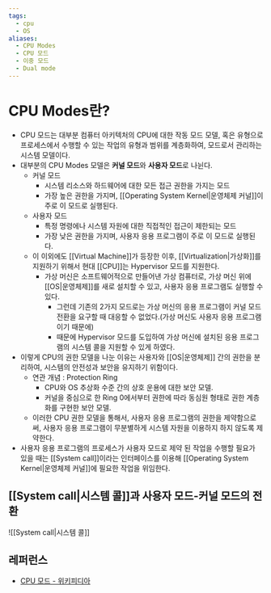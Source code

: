 ```yaml
---
tags:
  - cpu
  - OS
aliases:
  - CPU Modes
  - CPU 모드
  - 이중 모드
  - Dual mode
---
```

# CPU Modes란?
- CPU 모드는 대부분 컴퓨터 아키텍처의 CPU에 대한 작동 모드 모델, 혹은 유형으로 프로세스에서 수행할 수 있는 작업의 유형과 범위를 계층화하여, 모드로서 관리하는 시스템 모델이다.
- 대부분의 CPU Modes 모델은 **커널 모드**와 **사용자 모드**로 나뉜다.
	- 커널 모드
		- 시스템 리소스와 하드웨어에 대한 모든 접근 권한을 가지는 모드
		- 가장 높은 권한을 가지며, [[Operating System Kernel|운영체제 커널]]이 주로 이 모드로 실행된다.
	- 사용자 모드
		- 특정 명령에나 시스템 자원에 대한 직접적인 접근이 제한되는 모드
		- 가장 낮은 권한을 가지며, 사용자 응용 프로그램이 주로 이 모드로 실행된다.
	- 이 이외에도 [[Virtual Machine]]가 등장한 이후, [[Virtualization|가상화]]를 지원하기 위해서 현대 [[CPU]]는 Hypervisor 모드를 지원한다.
		- 가상 머신은 소프트웨어적으로 만들어낸 가상 컴퓨터로, 가상 머신 위에 [[OS|운영체제]]를 새로 설치할 수 있고, 사용자 응용 프로그램도 실행할 수 있다.
			- 그런데 기존의 2가지 모드로는 가상 머신의 응용 프로그램이 커널 모드 전환을 요구할 때 대응할 수 없었다.(가상 머신도 사용자 응용 프로그램이기 때문에)
			- 때문에 Hypervisor 모드를 도입하여 가상 머신에 설치된 응용 프로그램의 시스템 콜을 지원할 수 있게 하였다.
- 이렇게 CPU의 권한 모델을 나눈 이유는 사용자와 [[OS|운영체제]] 간의 권한을 분리하여, 시스템의 안전성과 보안을 유지하기 위함이다. 
	- 연관 개념 : Protection Ring 
		- CPU와 OS 추상화 수준 간의 상호 운용에 대한 보안 모델.
		- 커널을 중심으로 한 Ring 0에서부터 권한에 따라 동심원 형태로 권한 계층화를 구현한 보안 모델.
	- 이러한 CPU 권한 모델을 통해서, 사용자 응용 프로그램의 권한을 제약함으로써, 사용자 응용 프로그램이 무분별하게 시스템 자원을 이용하지 하지 않도록 제약한다.
- 사용자 응용 프로그램의 프로세스가 사용자 모드로 제약 된 작업을 수행할 필요가 있을 때는 [[System call]]이라는 인터페이스를 이용해 [[Operating System Kernel|운영체제 커널]]에 필요한 작업을 위임한다.

## [[System call|시스템 콜]]과 사용자 모드-커널 모드의 전환
![[System call|시스템 콜]]

## 레퍼런스
- [CPU 모드 - 위키피디아](https://en.wikipedia.org/wiki/CPU_modes)